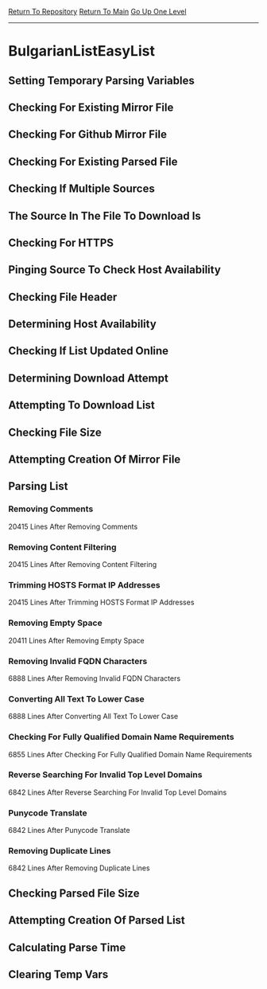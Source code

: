 [Return To Repository](https://github.com/bast69/piholeparser/)
[Return To Main](https://github.com/bast69/piholeparser/blob/master/RecentRunLogs/Mainlog.md)
[Go Up One Level](https://github.com/bast69/piholeparser/blob/master/RecentRunLogs/TopLevelScripts/30-Processing-External-Blacklists.md)
____________________________________
# BulgarianListEasyList
## Setting Temporary Parsing Variables
## Checking For Existing Mirror File
## Checking For Github Mirror File
## Checking For Existing Parsed File
## Checking If Multiple Sources
## The Source In The File To Download Is
## Checking For HTTPS
## Pinging Source To Check Host Availability
## Checking File Header
## Determining Host Availability
## Checking If List Updated Online
## Determining Download Attempt
## Attempting To Download List
## Checking File Size
## Attempting Creation Of Mirror File
## Parsing List
### Removing Comments
20415 Lines After Removing Comments
### Removing Content Filtering
20415 Lines After Removing Content Filtering
### Trimming HOSTS Format IP Addresses
20415 Lines After Trimming HOSTS Format IP Addresses
### Removing Empty Space
20411 Lines After Removing Empty Space
### Removing Invalid FQDN Characters
6888 Lines After Removing Invalid FQDN Characters
### Converting All Text To Lower Case
6888 Lines After Converting All Text To Lower Case
### Checking For Fully Qualified Domain Name Requirements
6855 Lines After Checking For Fully Qualified Domain Name Requirements
### Reverse Searching For Invalid Top Level Domains
6842 Lines After Reverse Searching For Invalid Top Level Domains
### Punycode Translate
6842 Lines After Punycode Translate
### Removing Duplicate Lines
6842 Lines After Removing Duplicate Lines
## Checking Parsed File Size
## Attempting Creation Of Parsed List
## Calculating Parse Time
## Clearing Temp Vars
